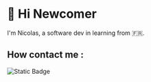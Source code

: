 # :wave: Hi Newcomer

I'm Nicolas, a software dev in learning from :fr:.


## How contact me :

![Static Badge](https://img.shields.io/badge/Linkedin--black?style=flat&logo=Linkedin&logoColor=black&labelColor=blue&link=https%3A%2F%2Fwww.linkedin.com%2Fin%2Fnicolas-puchois-6921061b8%2F)